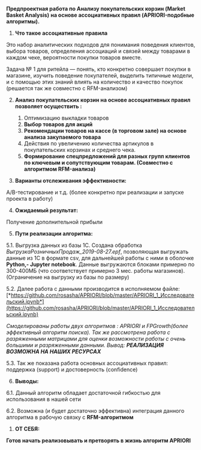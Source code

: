﻿**Предпроектная работа по Анализу покупательских корзин (Market Basket Analysis)**  **на основе  ассоциативных правил (APRIORI-подобные алгоритмы).**

1. **Что такое ассоциативные правила**

Это набор аналитических подходов для понимания поведения клиентов, выбора товаров, определения ассоциаций и связей между товарами в каждом чеке, вероятности покупки товаров вместе.

Задача № 1 для ритейла — понять, кто конкретно совершает покупки в магазине, изучить поведение покупателей, выделить типичные модели, и с помощью этих знаний влиять на количество и качество покупок (решается так же совместно с RFM-анализом)

2. **Анализ покупательских корзин на основе ассоциативных правил позволяет осуществить :**
   1. Оптимизацию выкладки товаров
   1. **Выбор товаров для акций** 
   1. **Рекомендации товаров на кассе (в торговом зале) на основе анализа закупаемого товара**
   1. Действия по увеличению количества артикулов в покупательских корзинах и среднего чека.
   1. **Формирование спецпредложений для разных групп клиентов по ключевым и сопутствующим товарам. (Совместно с алгоритмом RFM-анализа)**

3. **Варианты отслеживания эффективности:**

A/B-тестирование и т.д. (более конкретно при реализации и запуске проекта в работу)

4. **Ожидаемый результат:**

Получение дополнительной прибыли

5. **Пути реализации алгоритма:**

5.1. Выгрузка данных из базы 1С. Создана обработка *ВыгрузкаРозничныхПродаж\_2019-08-27.epf*, позволяющая выгружать данные из 1С в формате csv, для дальнейшей работы с ними в оболочке **Python,- Jupyter notebook**.  Данные выгружаются блоками примерно по 300-400МБ (что соответствует примерно 3 мес.  работы магазинов). (Ограничение на выгрузку из базы по размеру)

5.2. Далее работа с данными производится в исполняемом файле:
   [*https://github.com/rosasha/APRIORI/blob/master/APRIORI_1_Исследовательский.ipynb*](https://github.com/rosasha/APRIORI/blob/master/APRIORI_1_Исследовательский.ipynb)

*Смоделированы  работы двух алгоритмов : APRIORI и  FPGrowth(более эффективный алгоритм поиска). Так же рассмотрена работа с разряженными матрицами для оценки возможности работы с очень большими и разряженными данными. Вывод: **РЕАЛИЗАЦИЯ ВОЗМОЖНА НА НАШИХ РЕСУРСАХ***

5.3. Так же показана работа  основных ассоциативных правил: поддержка (support) и достоверность  (confidence)

6. **Выводы:**

6.1. Данный алгоритм обладает достаточной гибкостью для использования в нашей сети

6.2. Возможна (и будет достаточно эффективна) интеграция данного алгоритма в рабочую связку с **RFM-алгоритмом**

1. **ОТ СЕБЯ:**

**Готов начать реализовывать и претворять в жизнь алгоритм APRIORI** 



